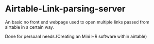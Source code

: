 # Airtable-Link-parsing-server

An basic no front end webpage used to open multiple links passed from airtable in a certain way.

Done for persoanl needs.(Creating an Mini HR software within airtable)

